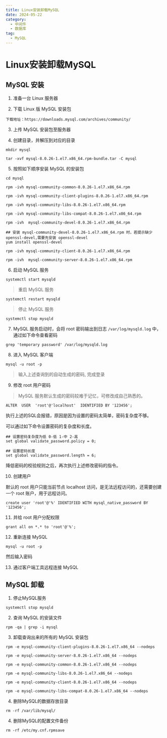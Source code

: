 ```yaml
---
title: Linux安装卸载MySQL
date: 2024-05-22
category:
  - 中间件
  - 数据库
tag:
  - MySQL
---
```


# Linux安装卸载MySQL

<!-- more -->

## MySQL 安装

1. 准备一台 Linux 服务器

2. 下载 Linux 版 MySQL 安装包
```
下载地址：https://downloads.mysql.com/archives/community/
```

3. 上传 MySQL 安装包至服务器

4. 创建目录，并解压到对应的目录
```
mkdir mysql

tar -xvf mysql-8.0.26-1.el7.x86_64.rpm-bundle.tar -C mysql
```

5. 按照如下顺序安装 MySQL 的安装包

```
cd mysql

rpm -ivh mysql-community-common-8.0.26-1.el7.x86_64.rpm 

rpm -ivh mysql-community-client-plugins-8.0.26-1.el7.x86_64.rpm 

rpm -ivh mysql-community-libs-8.0.26-1.el7.x86_64.rpm 

rpm -ivh mysql-community-libs-compat-8.0.26-1.el7.x86_64.rpm

rpm -ivh  mysql-community-devel-8.0.26-1.el7.x86_64.rpm

## 安装 mysql-community-devel-8.0.26-1.el7.x86_64.rpm 时，若提示缺少 openssl-devel,需要先安装 openssl-devel
yum install openssl-devel

rpm -ivh mysql-community-client-8.0.26-1.el7.x86_64.rpm

rpm -ivh  mysql-community-server-8.0.26-1.el7.x86_64.rpm
```

6. 启动 MySQL 服务
```
systemctl start mysqld
```

> 重启 MySQL 服务
```
systemctl restart mysqld
```

> 停止 MySQL 服务
```
systemctl stop mysqld
```

7. MySQL 服务启动时，会将 root 密码输出到日志 `/var/log/mysqld.log` 中，通过如下命令查看密码
```
grep 'temporary password' /var/log/mysqld.log
```

8. 进入 MySQL 客户端
```
mysql -u root -p
```

> 输入上述查询到的自动生成的密码, 完成登录

9. 修改 root 用户密码
> MySQL 服务默认生成的密码较难于记忆，可修改成自己熟悉的。

```
ALTER  USER  'root'@'localhost'  IDENTIFIED BY '123456';
```

执行上述的SQL会报错，原因是因为设置的密码太简单，密码复杂度不够。

可以通过如下命令设置密码的复杂度和长度。

```
## 设置密码复杂度为低 0-低 1-中 2-高 
set global validate_password.policy = 0;

## 设置密码长度
set global validate_password.length = 6;
```

降低密码的校验规则之后，再次执行上述修改密码的指令。

10. 创建用户

默认的 root 用户只能当前节点 localhost 访问，是无法远程访问的，还需要创建一个 root 账户，用于远程访问。

```
create user 'root'@'%' IDENTIFIED WITH mysql_native_password BY '123456';
```

11. 并给 root 用户分配权限

```
grant all on *.* to 'root'@'%';
```

12. 重新连接 MySQL
```
mysql -u root -p
```

然后输入密码

13. 通过客户端工具远程连接 MySQL

## MySQL 卸载

1. 停止MySQL服务
```
systemctl stop mysqld
```

2. 查询 MySQL 的安装文件
```
rpm -qa | grep -i mysql
```

3. 卸载查询出来的所有的 MySQL 安装包

```
rpm -e mysql-community-client-plugins-8.0.26-1.el7.x86_64 --nodeps

rpm -e mysql-community-server-8.0.26-1.el7.x86_64 --nodeps

rpm -e mysql-community-common-8.0.26-1.el7.x86_64 --nodeps

rpm -e mysql-community-libs-8.0.26-1.el7.x86_64 --nodeps

rpm -e mysql-community-client-8.0.26-1.el7.x86_64 --nodeps

rpm -e mysql-community-libs-compat-8.0.26-1.el7.x86_64 --nodeps
```

4. 删除MySQL的数据存放目录
```
rm -rf /var/lib/mysql/
```

4. 删除MySQL的配置文件备份
```
rm -rf /etc/my.cnf.rpmsave
```


